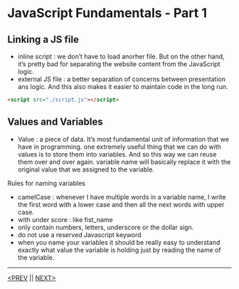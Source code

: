 # JavaScript Fundamentals - Part 1

## Linking a JS file

-   inline script
    : we don’t have to load anorher file. But on the other hand, it’s pretty bad for separating the website content from the JavaScript logic.
-   external JS file
    : a better separation of concerns between presentation ans logic. And this also makes it easier to maintain code in the long run.

```html
<script src="./script.js"></script>
```

## Values and Variables

-   Value
    : a piece of data. It’s most fundamental unit of information that we have in programming.
    one extremely useful thing that we can do with values is to store them into variables. And so this way we can reuse them over and over again.
    variable name will basically replace it with the original value that we assigned to the variable.

Rules for naming variables

-   camelCase : whenever I have multiple words in a variable name, I write the first word with a lower case and then all the next words with upper case.
-   with under score : like fist_name
-   only contain numbers, letters, underscore or the dollar sign.
-   do not use a reserved Javascript keyword
-   when you name your variables it should be really easy to understand exactly what value the variable is holding just by reading the name of the variable.

---

[<PREV](./cjs220830.md) || [NEXT>](./cjs220831.md)
